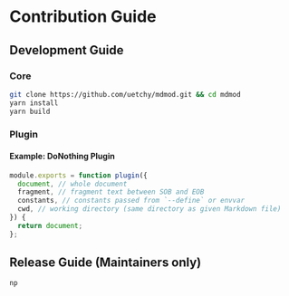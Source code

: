 # Contribution Guide

## Development Guide

### Core

```bash
git clone https://github.com/uetchy/mdmod.git && cd mdmod
yarn install
yarn build
```

### Plugin

#### Example: DoNothing Plugin

```js
module.exports = function plugin({
  document, // whole document
  fragment, // fragment text between SOB and EOB
  constants, // constants passed from `--define` or envvar
  cwd, // working directory (same directory as given Markdown file)
}) {
  return document;
};
```

## Release Guide (Maintainers only)

```bash
np
```
